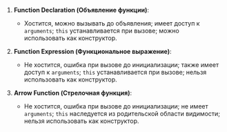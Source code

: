 
1. **Function Declaration (Объявление функции)**:
    
    - Хостится, можно вызывать до объявления; имеет доступ к `arguments`; `this` устанавливается при вызове; можно использовать как конструктор.
    
2. **Function Expression (Функциональное выражение)**:
    
    - Не хостится, ошибка при вызове до инициализации; также имеет доступ к `arguments`; `this` устанавливается при вызове; нельзя использовать как конструктор.
    
3. **Arrow Function (Стрелочная функция)**:
    
    - Не хостится, ошибка при вызове до инициализации; не имеет `arguments`; `this` наследуется из родительской области видимости; нельзя использовать как конструктор.